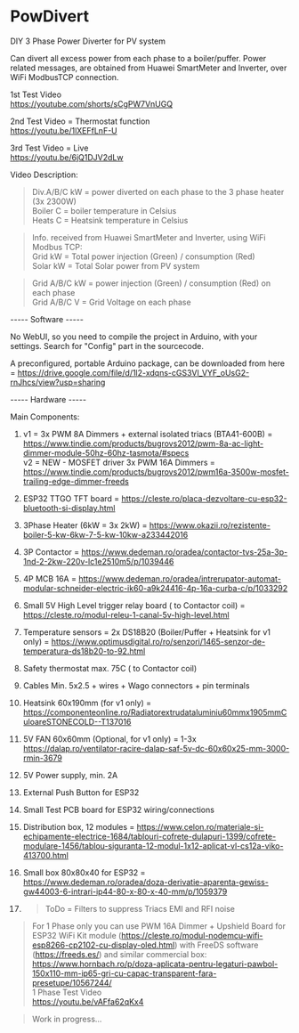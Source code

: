 # PowDivert
DIY 3 Phase Power Diverter for PV system

Can divert all excess power from each phase to a boiler/puffer.
Power related messages, are obtained from Huawei SmartMeter and Inverter, over WiFi ModbusTCP connection.

1st Test Video  
https://youtube.com/shorts/sCgPW7VnUGQ

2nd Test Video = Thermostat function  
https://youtu.be/1lXEFfLnF-U

3rd Test Video = Live  
https://youtu.be/6jQ1DJV2dLw

Video Description:

>Div.A/B/C   kW = power diverted on each phase to the 3 phase heater (3x 2300W)  
>Boiler C = boiler temperature in Celsius  
>Heats C = Heatsink temperature in Celsius  

>Info. received from Huawei SmartMeter and Inverter, using WiFi Modbus TCP:  
>Grid  kW = Total power injection (Green) / consumption (Red)  
>Solar kW = Total Solar power from PV system  

>Grid A/B/C  kW = power injection (Green) / consumption (Red) on each phase  
>Grid A/B/C   V = Grid Voltage on each phase  

----- Software ----- 

No WebUI, so you need to compile the project in Arduino, with your settings. Search for "Config" part in the sourcecode.  

A preconfigured, portable Arduino package, can be downloaded from here = https://drive.google.com/file/d/1l2-xdqns-cGS3Vl_VYF_oUsG2-rnJhcs/view?usp=sharing

  
----- Hardware ----- 

Main Components:

1) v1 = 3x PWM 8A Dimmers + external isolated triacs (BTA41-600B) = https://www.tindie.com/products/bugrovs2012/pwm-8a-ac-light-dimmer-module-50hz-60hz-tasmota/#specs  
v2 = NEW - MOSFET driver 3x PWM 16A Dimmers = https://www.tindie.com/products/bugrovs2012/pwm16a-3500w-mosfet-trailing-edge-dimmer-freeds

2) ESP32 TTGO TFT board = https://cleste.ro/placa-dezvoltare-cu-esp32-bluetooth-si-display.html

3) 3Phase Heater (6kW = 3x 2kW) = https://www.okazii.ro/rezistente-boiler-5-kw-6kw-7-5-kw-10kw-a233442016 

4) 3P Contactor = https://www.dedeman.ro/oradea/contactor-tvs-25a-3p-1nd-2-2kw-220v-lc1e2510m5/p/1039446

5) 4P MCB 16A = https://www.dedeman.ro/oradea/intrerupator-automat-modular-schneider-electric-ik60-a9k24416-4p-16a-curba-c/p/1033292

6) Small 5V High Level trigger relay board ( to Contactor coil) = https://cleste.ro/modul-releu-1-canal-5v-high-level.html

7) Temperature sensors = 2x DS18B20 (Boiler/Puffer + Heatsink for v1 only) = https://www.optimusdigital.ro/ro/senzori/1465-senzor-de-temperatura-ds18b20-to-92.html

8) Safety thermostat max. 75C ( to Contactor coil)

9) Cables Min. 5x2.5 + wires + Wago connectors + pin terminals

10) Heatsink 60x190mm (for v1 only) = https://componenteonline.ro/Radiatorextrudataluminiu60mmx1905mmCuloareSTONECOLD--T137016 

11) 5V FAN 60x60mm (Optional, for v1 only) = 1-3x https://dalap.ro/ventilator-racire-dalap-saf-5v-dc-60x60x25-mm-3000-rmin-3679

12) 5V Power supply, min. 2A

13) External Push Button for ESP32

14) Small Test PCB board for ESP32 wiring/connections

15) Distribution box, 12 modules = https://www.celon.ro/materiale-si-echipamente-electrice-1684/tablouri-cofrete-dulapuri-1399/cofrete-modulare-1456/tablou-siguranta-12-modul-1x12-aplicat-vl-cs12a-viko-413700.html

16) Small box 80x80x40 for ESP32 = https://www.dedeman.ro/oradea/doza-derivatie-aparenta-gewiss-gw44003-6-intrari-ip44-80-x-80-x-40-mm/p/1059379

17) > ToDo = Filters to suppress Triacs EMI and RFI noise 

> For 1 Phase only you can use PWM 16A Dimmer + Upshield Board for ESP32 WiFi Kit module (https://cleste.ro/modul-nodemcu-wifi-esp8266-cp2102-cu-display-oled.html) with FreeDS software (https://freeds.es/) and similar commercial box: https://www.hornbach.ro/p/doza-aplicata-pentru-legaturi-pawbol-150x110-mm-ip65-gri-cu-capac-transparent-fara-presetupe/10567244/  
> 1 Phase Test Video  
> https://youtu.be/vAFfa62qKx4

>Work in progress...
